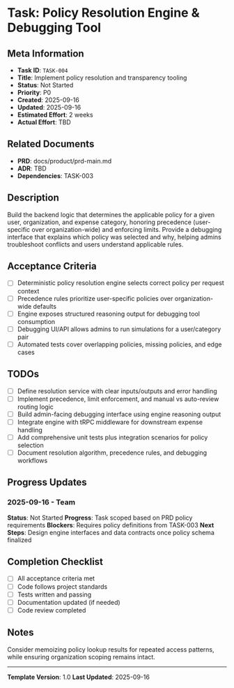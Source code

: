 # Task: Policy Resolution Engine & Debugging Tool

## Meta Information

- **Task ID**: `TASK-004`
- **Title**: Implement policy resolution and transparency tooling
- **Status**: Not Started
- **Priority**: P0
- **Created**: 2025-09-16
- **Updated**: 2025-09-16
- **Estimated Effort**: 2 weeks
- **Actual Effort**: TBD

## Related Documents

- **PRD**: docs/product/prd-main.md
- **ADR**: TBD
- **Dependencies**: TASK-003

## Description

Build the backend logic that determines the applicable policy for a given user, organization, and expense category, honoring precedence (user-specific over organization-wide) and enforcing limits. Provide a debugging interface that explains which policy was selected and why, helping admins troubleshoot conflicts and users understand applicable rules.

## Acceptance Criteria

- [ ] Deterministic policy resolution engine selects correct policy per request context
- [ ] Precedence rules prioritize user-specific policies over organization-wide defaults
- [ ] Engine exposes structured reasoning output for debugging tool consumption
- [ ] Debugging UI/API allows admins to run simulations for a user/category pair
- [ ] Automated tests cover overlapping policies, missing policies, and edge cases

## TODOs

- [ ] Define resolution service with clear inputs/outputs and error handling
- [ ] Implement precedence, limit enforcement, and manual vs auto-review routing logic
- [ ] Build admin-facing debugging interface using engine reasoning output
- [ ] Integrate engine with tRPC middleware for downstream expense handling
- [ ] Add comprehensive unit tests plus integration scenarios for policy selection
- [ ] Document resolution algorithm, precedence rules, and debugging workflows

## Progress Updates

### 2025-09-16 - Team
**Status**: Not Started
**Progress**: Task scoped based on PRD policy requirements
**Blockers**: Requires policy definitions from TASK-003
**Next Steps**: Design engine interfaces and data contracts once policy schema finalized

## Completion Checklist

- [ ] All acceptance criteria met
- [ ] Code follows project standards
- [ ] Tests written and passing
- [ ] Documentation updated (if needed)
- [ ] Code review completed

## Notes

Consider memoizing policy lookup results for repeated access patterns, while ensuring organization scoping remains intact.

---

**Template Version**: 1.0
**Last Updated**: 2025-09-16
